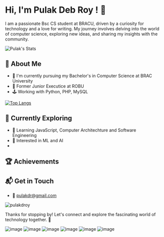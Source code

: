 # Hi, I'm Pulak Deb Roy ! 👋

I am a passionate Bsc CS student at BRACU, driven by a curiosity for technology and a love for writing. My journey involves delving into the world of computer science, exploring new ideas, and sharing my insights with the community.

![Pulak's Stats](https://github-readme-stats.vercel.app/api?username=pulakdroy&show_icons=true&theme=radical)

## 🚀 About Me

- 🔭 I'm currently pursuing my Bachelor's in Computer Science at BRAC University
- 💼 Former Junior Executice at ROBU 
-  🕹 Working with Python, PHP, MySQL

[![Top Langs](https://github-readme-stats.vercel.app/api/top-langs/?username=pulakdroy)](https://github.com/pulakdroy/github-readme-stats)

## 🌱 Currently Exploring

- 🚀 Learning JavaScript, Computer Architechture and Software Engineering
- 🧿 Interested in ML and AI
- 


 ## 🏆 Achievements



## 📬 Get in Touch

- 📩 pulakdr@gmail.com

<p align="left"> <img src="https://komarev.com/ghpvc/?username=pulakdroy&label=Profile%20views&color=0e75b6&style=flat" alt="pulakdroy" /> </p>
Thanks for stopping by! Let's connect and explore the fascinating world of technology together. 🚀

![image](https://github.com/user-attachments/assets/b5380f43-89c8-488d-9146-eac83fd32008) ![image](https://github.com/user-attachments/assets/0d8168d3-5be4-401d-b5e3-6c5ea98a3b21) ![image](https://github.com/user-attachments/assets/685cf4a8-89f6-412e-b1c0-6c6249cfb2f4) ![image](https://github.com/user-attachments/assets/cc733a5f-8b04-4a1c-89b2-6a2a35077cac) ![image](https://github.com/user-attachments/assets/bc2a66dd-a12f-4528-90fe-e60e08b34c00) ![image](https://github.com/user-attachments/assets/31e6f2dd-a1e0-4007-bc9c-23e41728a53e)







<!--

Here are some ideas to get you started:

- 🔭 I’m currently working on ...
- 🌱 I’m currently learning ...
- 👯 I’m looking to collaborate on ...
- 🤔 I’m looking for help with ...
- 💬 Ask me about ...
- 📫 How to reach me: ...
- 😄 Pronouns: ...
- ⚡ Fun fact: ...
-->

